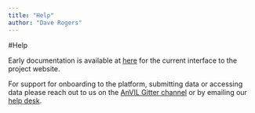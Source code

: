 ```yaml
---
title: "Help"
author: "Dave Rogers"
---
```


#Help

Early documentation is available at [here](https://broadinstitute.zendesk.com) for the current interface to the project website.

For support for onboarding to the platform, submitting data or accessing data please reach out to us on the  [AnVIL Gitter channel](https://gitter.im/anvil-project/Lobby) or by emailing our [help desk](mailto:help@lists.anvilproject.org).

